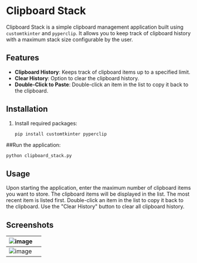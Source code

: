 # Clipboard Stack

Clipboard Stack is a simple clipboard management application built using `customtkinter` and `pyperclip`. It allows you to keep track of clipboard history with a maximum stack size configurable by the user.

## Features

- **Clipboard History**: Keeps track of clipboard items up to a specified limit.
- **Clear History**: Option to clear the clipboard history.
- **Double-Click to Paste**: Double-click an item in the list to copy it back to the clipboard.

## Installation

1. Install required packages:
   ```bash
   pip install customtkinter pyperclip

##Run the application:
```
python clipboard_stack.py

```

## Usage
Upon starting the application, enter the maximum number of clipboard items you want to store.
The clipboard items will be displayed in the list. The most recent item is listed first.
Double-click an item in the list to copy it back to the clipboard.
Use the "Clear History" button to clear all clipboard history.

## Screenshots

| ![image](https://github.com/user-attachments/assets/2592c616-73f9-4968-a523-ed3e2482647b)  |  |
| --------------------------------------- | --------------------------------------- |
| ![image](https://github.com/user-attachments/assets/61a9bc65-399d-4f01-9898-aa0b0ea5df5d) |  |




